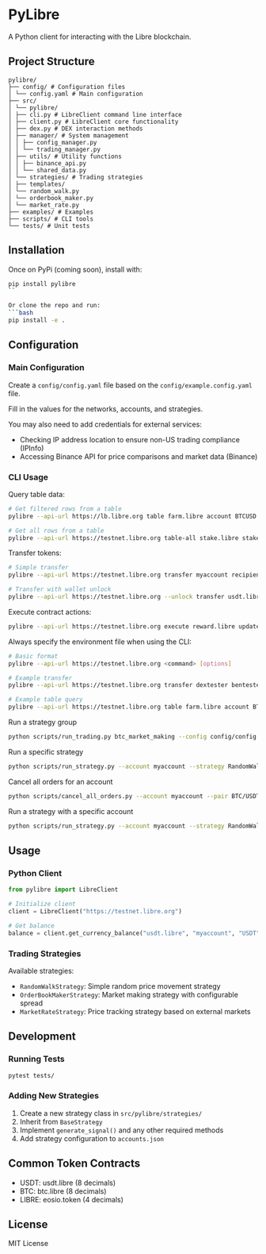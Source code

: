 # PyLibre

A Python client for interacting with the Libre blockchain.

## Project Structure

```
pylibre/
├── config/ # Configuration files
│ └── config.yaml # Main configuration
├── src/
│ └── pylibre/
│ ├── cli.py # LibreClient command line interface
│ ├── client.py # LibreClient core functionality
│ ├── dex.py # DEX interaction methods
│ ├── manager/ # System management
│ │ ├── config_manager.py
│ │ └── trading_manager.py
│ ├── utils/ # Utility functions
│ │ ├── binance_api.py
│ │ └── shared_data.py
│ └── strategies/ # Trading strategies
│ ├── templates/
│ └── random_walk.py
│ └── orderbook_maker.py
│ └── market_rate.py
├── examples/ # Examples
├── scripts/ # CLI tools
└── tests/ # Unit tests
```

## Installation 

Once on PyPi (coming soon), install with:
```bash
pip install pylibre
``

Or clone the repo and run:
```bash
pip install -e .
```

## Configuration

### Main Configuration

Create a `config/config.yaml` file based on the `config/example.config.yaml` file.

Fill in the values for the networks, accounts, and strategies.

You may also need to add credentials for external services:
- Checking IP address location to ensure non-US trading compliance (IPInfo)
- Accessing Binance API for price comparisons and market data (Binance)

### CLI Usage

Query table data:
```bash
# Get filtered rows from a table
pylibre --api-url https://lb.libre.org table farm.libre account BTCUSD --lower-bound myaccount

# Get all rows from a table
pylibre --api-url https://testnet.libre.org table-all stake.libre stake stake.libre
```

Transfer tokens:
```bash
# Simple transfer
pylibre --api-url https://testnet.libre.org transfer myaccount recipient "1.00000000 USDT" "memo"

# Transfer with wallet unlock
pylibre --api-url https://testnet.libre.org --unlock transfer usdt.libre myaccount recipient "1.00000000 USDT" "memo"
```

Execute contract actions:
```bash
pylibre --api-url https://testnet.libre.org execute reward.libre updateall myaccount '{"max_steps":"500"}'
```

Always specify the environment file when using the CLI:
```bash
# Basic format
pylibre --api-url https://testnet.libre.org <command> [options]

# Example transfer
pylibre --api-url https://testnet.libre.org transfer dextester bentester "0.00001000 BTC" "memo"

# Example table query
pylibre --api-url https://testnet.libre.org table farm.libre account BTCUSD
```

Run a strategy group
```bash
python scripts/run_trading.py btc_market_making --config config/config.yaml
```

Run a specific strategy
```bash
python scripts/run_strategy.py --account myaccount --strategy RandomWalkStrategy --base BTC --quote USDT
```

Cancel all orders for an account
```bash 
python scripts/cancel_all_orders.py --account myaccount --pair BTC/USDT
```

Run a strategy with a specific account
```bash
python scripts/run_strategy.py --account myaccount --strategy RandomWalkStrategy --base BTC --quote USDT
```

## Usage

### Python Client

```python
from pylibre import LibreClient

# Initialize client
client = LibreClient("https://testnet.libre.org")

# Get balance
balance = client.get_currency_balance("usdt.libre", "myaccount", "USDT")
```

### Trading Strategies

Available strategies:
- `RandomWalkStrategy`: Simple random price movement strategy
- `OrderBookMakerStrategy`: Market making strategy with configurable spread
- `MarketRateStrategy`: Price tracking strategy based on external markets

## Development

### Running Tests
```bash
pytest tests/
```

### Adding New Strategies

1. Create a new strategy class in `src/pylibre/strategies/`
2. Inherit from `BaseStrategy`
3. Implement `generate_signal()` and any other required methods
4. Add strategy configuration to `accounts.json`

## Common Token Contracts
- USDT: usdt.libre (8 decimals)
- BTC: btc.libre (8 decimals)
- LIBRE: eosio.token (4 decimals)

## License

MIT License